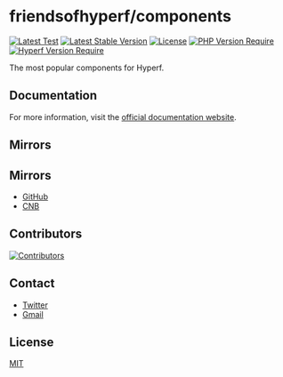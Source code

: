 # friendsofhyperf/components

[![Latest Test](https://github.com/friendsofhyperf/components/workflows/tests/badge.svg)](https://github.com/friendsofhyperf/components/actions)
[![Latest Stable Version](https://poser.pugx.org/friendsofhyperf/components/v)](https://packagist.org/packages/friendsofhyperf/components)
[![License](https://poser.pugx.org/friendsofhyperf/components/license)](https://packagist.org/packages/friendsofhyperf/components)
[![PHP Version Require](https://poser.pugx.org/friendsofhyperf/components/require/php)](https://packagist.org/packages/friendsofhyperf/components)
[![Hyperf Version Require](https://img.shields.io/badge/hyperf->=3.1.0-brightgreen.svg?style=flat-square)](https://packagist.org/packages/friendsofhyperf/components)

The most popular components for Hyperf.

## Documentation

For more information, visit the [official documentation website](https://hyperf.fans/).

## Mirrors

## Mirrors

- [GitHub](https://github.com/friendsofhyperf/components)
- [CNB](https://cnb.cool/friendsofhyperf/components)

## Contributors

[![Contributors](https://contrib.rocks/image?repo=friendsofhyperf/components)](https://github.com/friendsofhyperf/components/graphs/contributors)

## Contact

- [Twitter](https://twitter.com/huangdijia)
- [Gmail](mailto:huangdijia@gmail.com)

## License

[MIT](LICENSE)
